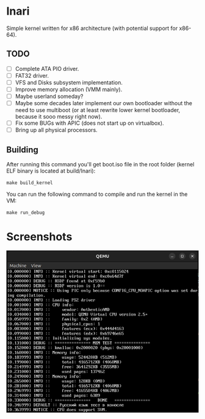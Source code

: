 # Inari
Simple kernel written for x86 architecture (with potential support for x86-64).

## TODO
 - [ ] Complete ATA PIO driver.
 - [ ] FAT32 driver.
 - [ ] VFS and Disks subsystem implementation.
 - [ ] Improve memory allocation (VMM mainly).
 - [ ] Maybe userland someday?
 - [ ] Maybe some decades later implement our own bootloader without the need to use multiboot (or at least rewrite lower kernel bootloader, because it sooo messy right now).
 - [ ] Fix some BUGs with APIC (does not start up on virtualbox).
 - [ ] Bring up all physical processors.

## Building
After running this command you'll get boot.iso file in the root folder (kernel ELF binary is located at build/Inari):

```shell
make build_kernel
```

You can run the following command to compile and run the kernel in the VM:

```shell
make run_debug
```

# Screenshots
![](screenshots/qemu.png)
